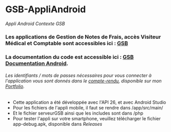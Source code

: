 # GSB-AppliAndroid
_Appli Android Contexte GSB_



### Les applications de Gestion de Notes de Frais, accès Visiteur Médical et Comptable sont accessibles ici : [GSB](https://gsb.lencodage.fr/) 

### La documentation du code est accessible ici : [GSB Documentation Android](https://gsbdocumentationandroid.lencodage.fr).


###### Les identifiants / mots de passes nécessaires pour vous connecter à l'application vous sont donnés dans le [compte-rendu](http://portfolio.lencodage.fr/docs/synthese_gsb_mobile.pdf), disponible sur mon [Portfolio](https://portfolio.lencodage.fr).

- Cette application a été développée avec l'API 26, et avec Android Studio
- Pour les fichiers de l'appli mobile, il faut se rendre dans /app/src/main/
- Et le fichier serveurGSB ainsi que les includes sont dans /php
- Pour tester l'appli sur votre smartphone, veuillez télécharger le fichier app-debug.apk, disponible dans _Releases_

